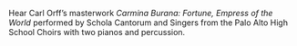 Hear Carl Orff&rsquo;s masterwork _Carmina Burana&colon; Fortune, Empress of the World_ performed by Schola Cantorum and Singers from the Palo Alto High School Choirs with two pianos and percussion.